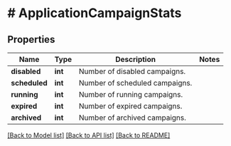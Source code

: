 # # ApplicationCampaignStats

## Properties

Name | Type | Description | Notes
------------ | ------------- | ------------- | -------------
**disabled** | **int** | Number of disabled campaigns. | 
**scheduled** | **int** | Number of scheduled campaigns. | 
**running** | **int** | Number of running campaigns. | 
**expired** | **int** | Number of expired campaigns. | 
**archived** | **int** | Number of archived campaigns. | 

[[Back to Model list]](../../README.md#documentation-for-models) [[Back to API list]](../../README.md#documentation-for-api-endpoints) [[Back to README]](../../README.md)


